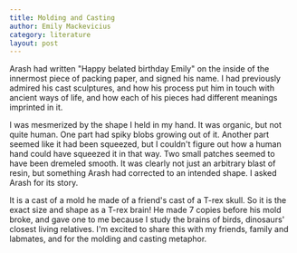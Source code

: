 ```yaml
---
title: Molding and Casting
author: Emily Mackevicius
category: literature
layout: post
---
```


Arash had written "Happy belated birthday Emily" on the inside of the innermost piece of packing paper, and signed his name. I had previously admired his cast sculptures, and how his process put him in touch with ancient ways of life, and how each of his pieces had different meanings imprinted in it. 

I was mesmerized by the shape I held in my hand. It was organic, but not quite human. One part had spiky blobs growing out of it. Another part seemed like it had been squeezed, but I couldn't figure out how a human hand could have squeezed it in that way. Two small patches seemed to have been dremeled smooth. It was clearly not just an arbitrary blast of resin, but something Arash had corrected to an intended shape. I asked Arash for its story. 

It is a cast of a mold he made of a friend's cast of a T-rex skull. So it is the exact size and shape as a T-rex brain! He made 7 copies before his mold broke, and gave one to me because I study the brains of birds, dinosaurs' closest living relatives. I'm excited to share this with my friends, family and labmates, and for the molding and casting metaphor.
